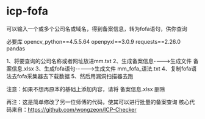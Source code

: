 # icp-fofa
可以输入一个或多个公司名或域名，得到备案信息，转为fofa语句，供你查询

必要库
opencv_python==4.5.5.64
openpyxl==3.0.9
requests==2.26.0
pandas

1、将要查询的公司名称或者网址放进mm.txt
2、生成备案信息---->生成文件	备案信息.xlsx
3、生成fofa语句----->生成文件 mm_fofa_语法.txt
4、复制fofa语法去fofa采集器去下载数据
5、然后用漏洞扫描器去跑

注意：如果不想再原本的基础上添加内容，请将 备案信息.xlsx 删除


再注：这是简单修改了另一位师傅的代码，使其可以进行批量的备案查询
核心代码来自：https://github.com/wongzeon/ICP-Checker
